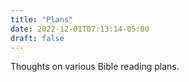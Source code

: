 ```yaml
---
title: "Plans"
date: 2022-12-01T07:13:14-05:00
draft: false
---
```

Thoughts on various Bible reading plans.

